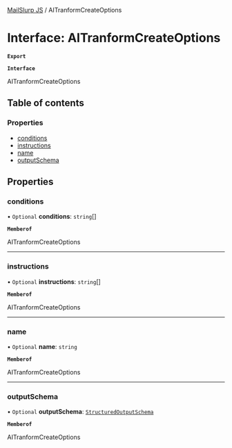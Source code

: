 [MailSlurp JS](../README.md) / AITranformCreateOptions

# Interface: AITranformCreateOptions

**`Export`**

**`Interface`**

AITranformCreateOptions

## Table of contents

### Properties

- [conditions](AITranformCreateOptions.md#conditions)
- [instructions](AITranformCreateOptions.md#instructions)
- [name](AITranformCreateOptions.md#name)
- [outputSchema](AITranformCreateOptions.md#outputschema)

## Properties

### conditions

• `Optional` **conditions**: `string`[]

**`Memberof`**

AITranformCreateOptions

___

### instructions

• `Optional` **instructions**: `string`[]

**`Memberof`**

AITranformCreateOptions

___

### name

• `Optional` **name**: `string`

**`Memberof`**

AITranformCreateOptions

___

### outputSchema

• `Optional` **outputSchema**: [`StructuredOutputSchema`](StructuredOutputSchema.md)

**`Memberof`**

AITranformCreateOptions
